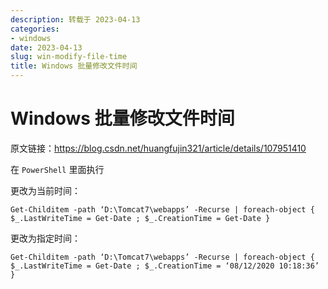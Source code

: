 ```yaml
---
description: 转载于 2023-04-13
categories:
- windows
date: 2023-04-13
slug: win-modify-file-time
title: Windows 批量修改文件时间
---
```


# Windows 批量修改文件时间

原文链接：https://blog.csdn.net/huangfujin321/article/details/107951410

在 `PowerShell` 里面执行

更改为当前时间：

```shell
Get-Childitem -path ‘D:\Tomcat7\webapps’ -Recurse | foreach-object { $_.LastWriteTime = Get-Date ; $_.CreationTime = Get-Date }
```

更改为指定时间：

```shell
Get-Childitem -path ‘D:\Tomcat7\webapps’ -Recurse | foreach-object { $_.LastWriteTime = Get-Date ; $_.CreationTime = ‘08/12/2020 10:18:36’ }
```

